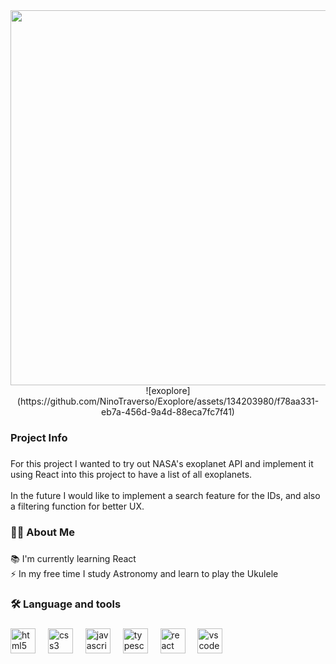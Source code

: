 <div align="center">
  <img height="600" src="./exoplore/public/assets/exoplore.png"  />![exoplore](https://github.com/NinoTraverso/Exoplore/assets/134203980/f78aa331-eb7a-456d-9a4d-88eca7fc7f41)

</div>

###

<h3 align="left">Project Info</h3>

###

<p align="left">For this project I wanted to try out NASA's exoplanet API and implement it using React into this project to have a list of all exoplanets. <br><br>In the future I would like to implement a search feature for the IDs, and also a filtering function for better UX.</p>

###

<h3 align="left">👩‍💻  About Me</h3>

###

<p align="left">📚 I'm currently learning React<br>⚡ In my free time I study Astronomy and learn to play the Ukulele</p>

###

<h3 align="left">🛠 Language and tools</h3>

###

<div align="left">
  <img src="https://cdn.jsdelivr.net/gh/devicons/devicon/icons/html5/html5-original.svg" height="40" alt="html5 logo"  />
  <img width="12" />
  <img src="https://cdn.jsdelivr.net/gh/devicons/devicon/icons/css3/css3-original.svg" height="40" alt="css3 logo"  />
  <img width="12" />
  <img src="https://cdn.jsdelivr.net/gh/devicons/devicon/icons/javascript/javascript-original.svg" height="40" alt="javascript logo"  />
  <img width="12" />
  <img src="https://cdn.jsdelivr.net/gh/devicons/devicon/icons/typescript/typescript-original.svg" height="40" alt="typescript logo"  />
  <img width="12" />
  <img src="https://cdn.jsdelivr.net/gh/devicons/devicon/icons/react/react-original.svg" height="40" alt="react logo"  />
  <img width="12" />
  <img src="https://cdn.jsdelivr.net/gh/devicons/devicon/icons/vscode/vscode-original.svg" height="40" alt="vscode logo"  />
</div>

###
